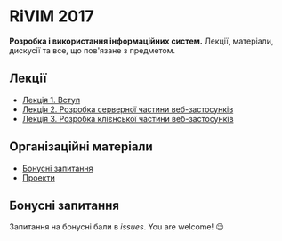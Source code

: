 # RiVIM 2017

__Розробка і використання інформаційних систем.__
Лекції, матеріали, дискусії та все, що пов'язане з предметом.

## Лекції

- [Лекція 1. Вступ](lect1-intro.pdf)
- [Лекція 2. Розробка серверної частини веб-застосунків](lect2-web-server.pdf)
- [Лекція 3. Розробка клієнської частини веб-застосунків](lect3-web-client.pdf)

## Організаційні матеріали

- [Бонусні запитання](bonus-questions.pdf)
- [Проекти](projects.pdf)

## Бонусні запитання

Запитання на бонусні бали в _issues_.
You are welcome! 😉
